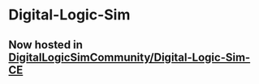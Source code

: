 # Digital-Logic-Sim 

## Now hosted in [DigitalLogicSimCommunity/Digital-Logic-Sim-CE](https://github.com/DigitalLogicSimCommunity/Digital-Logic-Sim-CE)
